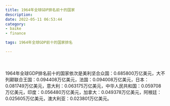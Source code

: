 ```yaml
---
title: 1964年全球GDP排名前十的国家
description:
date: 2022-05-11 06:53:44
category:
- baike
- finance

tags: 1964年全球GDP前十的国家排名

---
```


<script src="/assets/js/charts/chart.js"></script>

<div style="width: 100%; margin: 10% auto; ">
    <canvas id="myChart"></canvas>
</div>

<div>
<p class="paragraph">1964年全球GDP排名前十的国家依次是美利坚合众国：0.685800万亿美元，大不列颠联合王国：0.094408万亿美元，法国：0.094008万亿美元，日本：0.081749万亿美元，意大利：0.063175万亿美元，中华人民共和国：0.059708万亿美元，印度：0.056480万亿美元，加拿大：0.049378万亿美元，阿根廷：0.025605万亿美元，澳大利亚：0.023801万亿美元。</p>
</div>

<script>
    const labels = ["美利坚合众国", "大不列颠联合王国", "法国", "日本", "意大利", "中华人民共和国", "印度", "加拿大", "阿根廷", "澳大利亚"];

    const dataGdp = {
        labels: labels,
        datasets: [{
            label: '$（万亿美元）  •  即刻编程  •  cn.hongkezhang.com',
            backgroundColor: 'rgb(205 96 144)',
            borderColor: 'rgb(0 0 128)',
            data: [0.685800, 0.094408, 0.094008, 0.081749, 0.063175, 0.059708, 0.056480, 0.049378, 0.025605, 0.023801],
            barPercentage: 0.3
        }]
    };

    const config = {
        type: 'bar',
        data: dataGdp,
        options: {
            series: [
                {
                    barWidth: '20%'
                }
            ],
            graphic: [{
                type: 'group',
                bounding: 'raw',
                rotation: Math.PI / 4,//正方形旋转的角度
                right: 70,
                bottom: 15,
                z: 100,
                children: [
                    {
                        type: 'rect',
                        left: 'center',//描述怎么根据父元素进行定位
                        top: 'center',//描述怎么根据父元素进行定位
                        z: 100,
                        shape: {
                            width: 140,
                            height: 30
                        },
                        style: {
                            // fill: 'rgba(0,0,0,0.3)'
                        }
                    },
                    {
                        type: 'text',
                        left: 'center',
                        top: 'center',
                        z: 100,
                        style: {
                            fill: '#000000',
                            text: 'domain.com',
                            font: 'bolder 14px Microsoft YaHei'
                        }
                    }
                ]
            }]
        }
    };

    const myChart = new Chart(
        document.getElementById('myChart'),
        config
    );
</script>
